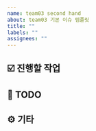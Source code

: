 ```yaml
---
name: team03 second hand
about: team03 기본 이슈 템플릿
title: ""
labels: ""
assignees: ""
---
```


## ☑️ 진행할 작업

<!-- 진행할 작업에 대한 내용을 적어주세요 -->

## 📝 TODO

<!-- 이슈의 TODO 하나가 commit하나가 되도록 분리해주세요 -->

## ⚙️ 기타

<!-- 기타 참고할 사항을 적어주세요 -->

